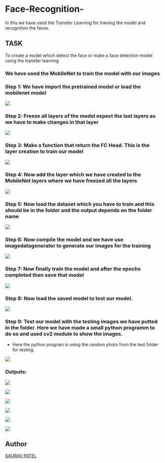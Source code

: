 # Face-Recognition-

In this we have used the Transfer Learning for training the model and recognition the faces.

## TASK

To create a model which detect the face or make a face detection model using the transfer learning

### We have used the MobileNet to train the model with our images

### Step 1: We have import the pretrained model or load the mobilenet model

![](1.png)

### Step 2: Freeze all layers of the model expext the last layers as we have to make changes in that layer

![](2.png)

### Step 3: Make a function that return the FC Head. This is the layer creation to train our model

![](3.png)

### Step 4: Now add the layer which we have created to the MobileNet layers where we have freezed all the layers

![](4.png)

### Step 5: Now load the dataset which you have to train and this should be in the folder and the output depends on the folder name

![](5.png)

### Step 6: Now compile the model and we have use imagedatagenerator to generate our images for the training

![](6.png)

### Step 7: Now finally train the model and after the epochs completed then save that model

![](7.png)

### Step 8: Now load the saved model to test our model.

![](8.png)

### Step 9: Test our model with the testing images we have putted in the folder. Here we have made a small python programm to do so and used cv2 module to show the images.

* Here the python program is using the random photo from the test folder for testing.

![](9.png)

### Outputs:

![](out1.png)

![](out6.png)

![](out5.png)

![](out2.png)

![](out4.png)

![](out3.png)


## Author

[SAURAV PATEL](https://www.linkedin.com/in/saurav-patel-148539151/)
